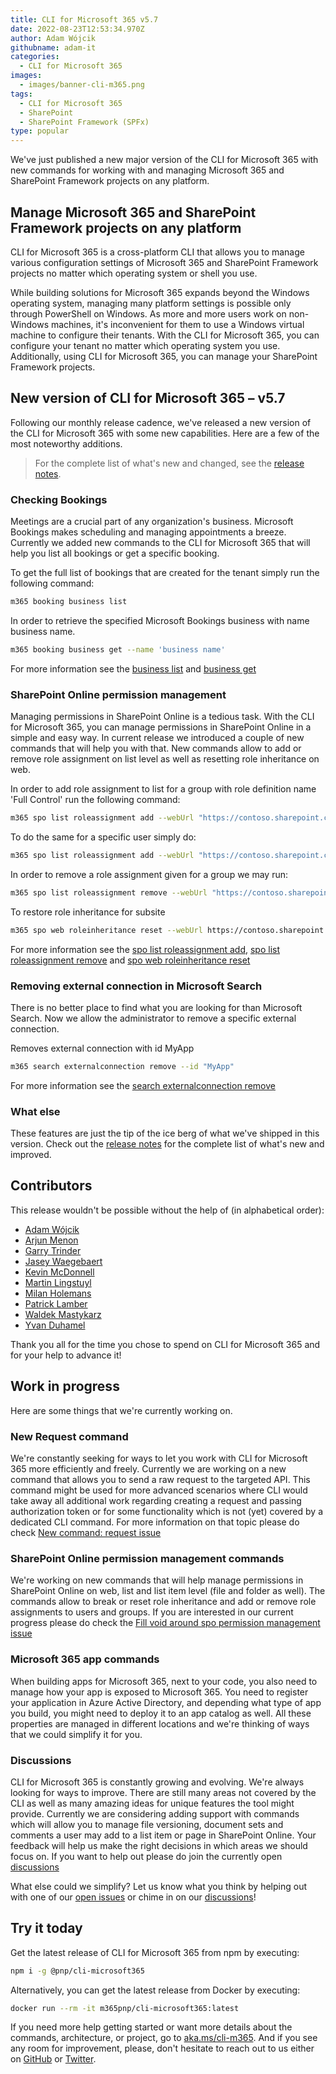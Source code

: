 ```yaml
---
title: CLI for Microsoft 365 v5.7
date: 2022-08-23T12:53:34.970Z
author: Adam Wójcik
githubname: adam-it
categories:
  - CLI for Microsoft 365
images:
  - images/banner-cli-m365.png
tags:
  - CLI for Microsoft 365
  - SharePoint
  - SharePoint Framework (SPFx)
type: popular
---
```


We've just published a new major version of the CLI for Microsoft 365 with new commands for working with and managing Microsoft 365 and SharePoint Framework projects on any platform.

## Manage Microsoft 365 and SharePoint Framework projects on any platform

CLI for Microsoft 365 is a cross-platform CLI that allows you to manage various configuration settings of Microsoft 365 and SharePoint Framework projects no matter which operating system or shell you use.

While building solutions for Microsoft 365 expands beyond the Windows operating system, managing many platform settings is possible only through PowerShell on Windows. As more and more users work on non-Windows machines, it's inconvenient for them to use a Windows virtual machine to configure their tenants. With the CLI for Microsoft 365, you can configure your tenant no matter which operating system you use. Additionally, using CLI for Microsoft 365, you can manage your SharePoint Framework projects.

## New version of CLI for Microsoft 365 – v5.7

Following our monthly release cadence, we've released a new version of the CLI for Microsoft 365 with some new capabilities. Here are a few of the most noteworthy additions.

> For the complete list of what's new and changed, see the [release notes](https://pnp.github.io/cli-microsoft365/about/release-notes/#v570).

### Checking Bookings

Meetings are a crucial part of any organization's business. Microsoft Bookings makes scheduling and managing appointments a breeze. Currently we added new commands to the CLI for Microsoft 365 that will help you list all bookings or get a specific booking.

To get the full list of bookings that are created for the tenant simply run the following command:

```sh
m365 booking business list
```

In order to retrieve the specified Microsoft Bookings business with name business name.

```sh
m365 booking business get --name 'business name'
```

For more information see the [business list](https://pnp.github.io/cli-microsoft365/cmd/booking/business/business-list/) and [business get](https://pnp.github.io/cli-microsoft365/cmd/booking/business/business-get/)

### SharePoint Online permission management

Managing permissions in SharePoint Online is a tedious task. With the CLI for Microsoft 365, you can manage permissions in SharePoint Online in a simple and easy way. In current release we introduced a couple of new commands that will help you with that. New commands allow to add or remove role assignment on list level as well as resetting role inheritance on web.

In order to add role assignment to list for a group with role definition name 'Full Control' run the following command:

```sh
m365 spo list roleassignment add --webUrl "https://contoso.sharepoint.com/sites/project-x" --listTitle "someList" --groupName "saleGroup" --roleDefinitionName "Full Control"
```

To do the same for a specific user simply do:

```sh
m365 spo list roleassignment add --webUrl "https://contoso.sharepoint.com/sites/project-x" --listTitle "someList" --upn "someaccount@tenant.onmicrosoft.com" --roleDefinitionName "Full Control"
```

In order to remove a role assignment given for a group we may run:

```sh
m365 spo list roleassignment remove --webUrl "https://contoso.sharepoint.com/sites/contoso-sales" --listTitle "someList" --groupName "saleGroup"
```

To restore role inheritance for subsite

```sh
m365 spo web roleinheritance reset --webUrl https://contoso.sharepoint.com/sites/project-x
```

For more information see the [spo list roleassignment add](https://pnp.github.io/cli-microsoft365/cmd/spo/list/list-roleassignment-add/), [spo list roleassignment remove](https://pnp.github.io/cli-microsoft365/cmd/spo/list/list-roleassignment-remove/) and [spo web roleinheritance reset](https://pnp.github.io/cli-microsoft365/cmd/spo/web/web-roleinheritance-reset/)

### Removing external connection in Microsoft Search

There is no better place to find what you are looking for than Microsoft Search. Now we allow the administrator to remove a specific external connection.

Removes external connection with id MyApp

```sh
m365 search externalconnection remove --id "MyApp"
```

For more information see the [search externalconnection remove](https://pnp.github.io/cli-microsoft365/cmd/search/externalconnection/externalconnection-remove/)

### What else

These features are just the tip of the ice berg of what we've shipped in this version. Check out the [release notes](https://pnp.github.io/cli-microsoft365/about/release-notes/#v570) for the complete list of what's new and improved.

## Contributors

This release wouldn't be possible without the help of (in alphabetical order):

- [Adam Wójcik](https://github.com/Adam-it)
- [Arjun Menon](https://github.com/arjunumenon)
- [Garry Trinder](https://github.com/garrytrinder)
- [Jasey Waegebaert](https://github.com/Jwaegebaert)
- [Kevin McDonnell](https://github.com/kevmcdonk)
- [Martin Lingstuyl](https://github.com/martinlingstuyl)
- [Milan Holemans](https://github.com/milanholemans)
- [Patrick Lamber](https://github.com/plamber)
- [Waldek Mastykarz](https://github.com/waldekmastykarz)
- [Yvan Duhamel](https://github.com/Yvand)

Thank you all for the time you chose to spend on CLI for Microsoft 365 and for your help to advance it!

## Work in progress

Here are some things that we're currently working on.

### New Request command 

We're constantly seeking for ways to let you work with CLI for Microsoft 365 more efficiently and freely. Currently we are working on a new command that allows you to send a raw request to the targeted API. This command might be used for more advanced scenarios where CLI would take away all additional work regarding creating a request and passing authorization token or for some functionality which is not (yet) covered by a dedicated CLI command. For more information on that topic please do check [New command: request issue](https://github.com/pnp/cli-microsoft365/issues/3512) 

### SharePoint Online permission management commands

We're working on new commands that will help manage permissions in SharePoint Online on web, list and list item level (file and folder as well). The commands allow to break or reset role inheritance and add or remove role assignments to users and groups. If you are interested in our current progress please do check the [Fill void around spo permission management issue](https://github.com/pnp/cli-microsoft365/issues/3540)

### Microsoft 365 app commands

When building apps for Microsoft 365, next to your code, you also need to manage how your app is exposed to Microsoft 365. You need to register your application in Azure Active Directory, and depending what type of app you build, you might need to deploy it to an app catalog as well. All these properties are managed in different locations and we're thinking of ways that we could simplify it for you.

### Discussions 

CLI for Microsoft 365 is constantly growing and evolving. We're always looking for ways to improve. There are still many areas not covered by the CLI as well as many amazing ideas for unique features the tool might provide. Currently we are considering adding support with commands which will allow you to manage file versioning, document sets and comments a user may add to a list item or page in SharePoint Online. Your feedback will help us make the right decisions in which areas we should focus on. If you want to help out please do join the currently open [discussions](https://github.com/pnp/cli-microsoft365/discussions)

What else could we simplify? Let us know what you think by helping out with one of our [open issues](https://github.com/pnp/cli-microsoft365/issues) or chime in on our [discussions](https://github.com/pnp/cli-microsoft365/discussions)!

## Try it today

Get the latest release of CLI for Microsoft 365 from npm by executing:

```bash
npm i -g @pnp/cli-microsoft365
```

Alternatively, you can get the latest release from Docker by executing:

```bash
docker run --rm -it m365pnp/cli-microsoft365:latest
```

If you need more help getting started or want more details about the commands, architecture, or project, go to [aka.ms/cli-m365](https://aka.ms/cli-m365). And if you see any room for improvement, please, don't hesitate to reach out to us either on [GitHub](https://github.com/pnp/cli-microsoft365/discussions) or [Twitter](https://twitter.com/climicrosoft365).

